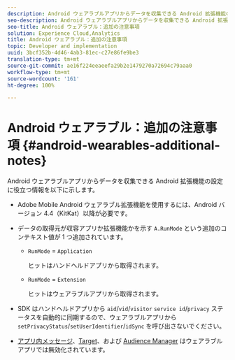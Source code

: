 ```yaml
---
description: Android ウェアラブルアプリからデータを収集できる Android 拡張機能の設定に役立つ情報を以下に示します。
seo-description: Android ウェアラブルアプリからデータを収集できる Android 拡張機能の設定に役立つ情報を以下に示します。
seo-title: Android ウェアラブル：追加の注意事項
solution: Experience Cloud,Analytics
title: Android ウェアラブル：追加の注意事項
topic: Developer and implementation
uuid: 3bcf352b-4d46-4ab3-81ec-c27e86fe9be3
translation-type: tm+mt
source-git-commit: ae16f224eeaeefa29b2e1479270a72694c79aaa0
workflow-type: tm+mt
source-wordcount: '161'
ht-degree: 100%

---
```



# Android ウェアラブル：追加の注意事項 {#android-wearables-additional-notes}

Android ウェアラブルアプリからデータを収集できる Android 拡張機能の設定に役立つ情報を以下に示します。

* Adobe Mobile Android ウェアラブル拡張機能を使用するには、Android バージョン 4.4（KitKat）以降が必要です。
* データの取得元が収容アプリか拡張機能かを示す `A.RunMode` という追加のコンテキスト値が 1 つ追加されています。

   * `RunMode` = `Application`

      ヒットはハンドヘルドアプリから取得されます。

   * `RunMode` = `Extension`

      ヒットはウェアラブルアプリから取得されます。

* SDK はハンドヘルドアプリから `aid`/`vid`/`visitor` `service id`/`privacy` ステータスを自動的に同期するので、ウェアラブルアプリから `setPrivacyStatus`/`setUserIdentifier`/`idSync` を呼び出さないでください。
* [アプリ内メッセージ](/help/android/messaging-main/messaging/messaging.md)、[Target](/help/android/target-main/target.md)、および [Audience Manager](/help/android/audience-manager/audiencemgmt.md) はウェアラブルアプリでは無効化されています。

